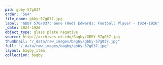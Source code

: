 ```yaml
---
pid: gbby-57g037
order: '584'
file_name: gbby-57g037.jpg
label: 'GBBY 57G/037: Gene (Red) Edwards: Football Player - 1924-1926'
_date: 1924-1926
object_type: glass plate negative
source: http://archives.nd.edu/Bagby/GBBY-57g037.jpg
thumbnail: "/_data/raw_images/bagby/gbby-57g037.jpg"
full: "/_data/raw_images/bagby/gbby-57g037.jpg"
layout: bagby_item
collection: bagby
---
```

